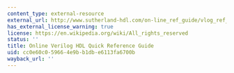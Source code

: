 ```yaml
---
content_type: external-resource
external_url: http://www.sutherland-hdl.com/on-line_ref_guide/vlog_ref_top.html
has_external_license_warning: true
license: https://en.wikipedia.org/wiki/All_rights_reserved
status: ''
title: Online Verilog HDL Quick Reference Guide
uid: cc0e60c0-5966-4e9b-b1db-e6113fa6700b
wayback_url: ''
---
```

